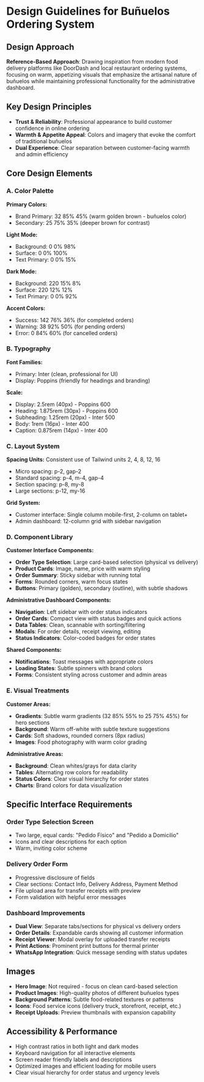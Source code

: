 # Design Guidelines for Buñuelos Ordering System

## Design Approach
**Reference-Based Approach**: Drawing inspiration from modern food delivery platforms like DoorDash and local restaurant ordering systems, focusing on warm, appetizing visuals that emphasize the artisanal nature of buñuelos while maintaining professional functionality for the administrative dashboard.

## Key Design Principles
- **Trust & Reliability**: Professional appearance to build customer confidence in online ordering
- **Warmth & Appetite Appeal**: Colors and imagery that evoke the comfort of traditional buñuelos
- **Dual Experience**: Clear separation between customer-facing warmth and admin efficiency

## Core Design Elements

### A. Color Palette
**Primary Colors:**
- Brand Primary: 32 85% 45% (warm golden brown - buñuelos color)
- Secondary: 25 75% 35% (deeper brown for contrast)

**Light Mode:**
- Background: 0 0% 98%
- Surface: 0 0% 100% 
- Text Primary: 0 0% 15%

**Dark Mode:**
- Background: 220 15% 8%
- Surface: 220 12% 12%
- Text Primary: 0 0% 92%

**Accent Colors:**
- Success: 142 76% 36% (for completed orders)
- Warning: 38 92% 50% (for pending orders)
- Error: 0 84% 60% (for cancelled orders)

### B. Typography
**Font Families:**
- Primary: Inter (clean, professional for UI)
- Display: Poppins (friendly for headings and branding)

**Scale:**
- Display: 2.5rem (40px) - Poppins 600
- Heading: 1.875rem (30px) - Poppins 600
- Subheading: 1.25rem (20px) - Inter 500
- Body: 1rem (16px) - Inter 400
- Caption: 0.875rem (14px) - Inter 400

### C. Layout System
**Spacing Units:** Consistent use of Tailwind units 2, 4, 8, 12, 16
- Micro spacing: p-2, gap-2
- Standard spacing: p-4, m-4, gap-4
- Section spacing: p-8, my-8
- Large sections: p-12, my-16

**Grid System:**
- Customer interface: Single column mobile-first, 2-column on tablet+
- Admin dashboard: 12-column grid with sidebar navigation

### D. Component Library

**Customer Interface Components:**
- **Order Type Selection**: Large card-based selection (physical vs delivery)
- **Product Cards**: Image, name, price with warm styling
- **Order Summary**: Sticky sidebar with running total
- **Forms**: Rounded corners, warm focus states
- **Buttons**: Primary (golden), secondary (outline), with subtle shadows

**Administrative Dashboard Components:**
- **Navigation**: Left sidebar with order status indicators
- **Order Cards**: Compact view with status badges and quick actions
- **Data Tables**: Clean, scannable with sorting/filtering
- **Modals**: For order details, receipt viewing, editing
- **Status Indicators**: Color-coded badges for order states

**Shared Components:**
- **Notifications**: Toast messages with appropriate colors
- **Loading States**: Subtle spinners with brand colors
- **Forms**: Consistent styling across customer and admin areas

### E. Visual Treatments

**Customer Areas:**
- **Gradients**: Subtle warm gradients (32 85% 55% to 25 75% 45%) for hero sections
- **Background**: Warm off-white with subtle texture suggestions
- **Cards**: Soft shadows, rounded corners (8px radius)
- **Images**: Food photography with warm color grading

**Administrative Areas:**
- **Background**: Clean whites/grays for data clarity
- **Tables**: Alternating row colors for readability
- **Status Colors**: Clear visual hierarchy for order states
- **Charts**: Brand colors for data visualization

## Specific Interface Requirements

### Order Type Selection Screen
- Two large, equal cards: "Pedido Físico" and "Pedido a Domicilio"
- Icons and clear descriptions for each option
- Warm, inviting color scheme

### Delivery Order Form
- Progressive disclosure of fields
- Clear sections: Contact Info, Delivery Address, Payment Method
- File upload area for transfer receipts with preview
- Form validation with helpful error messages

### Dashboard Improvements
- **Dual View**: Separate tabs/sections for physical vs delivery orders
- **Order Details**: Expandable cards showing all customer information
- **Receipt Viewer**: Modal overlay for uploaded transfer receipts
- **Print Actions**: Prominent print buttons for thermal printer
- **WhatsApp Integration**: Quick message sending with status updates

## Images
- **Hero Image**: Not required - focus on clean card-based selection
- **Product Images**: High-quality photos of different buñuelos types
- **Background Patterns**: Subtle food-related textures or patterns
- **Icons**: Food service icons (delivery truck, storefront, receipt, etc.)
- **Receipt Uploads**: Preview thumbnails with expansion capability

## Accessibility & Performance
- High contrast ratios in both light and dark modes
- Keyboard navigation for all interactive elements
- Screen reader friendly labels and descriptions
- Optimized images and efficient loading for mobile users
- Clear visual hierarchy for order status and urgency levels
